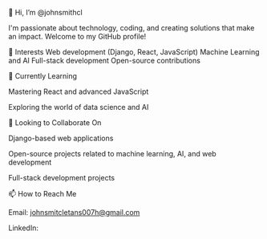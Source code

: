 👋 Hi, I’m @johnsmithcl

I'm passionate about technology, coding, and creating solutions that make an impact. Welcome to my GitHub profile!

👀 Interests
Web development (Django, React, JavaScript)
Machine Learning and AI
Full-stack development
Open-source contributions

🌱 Currently Learning

Mastering React and advanced JavaScript

Exploring the world of data science and AI

💞️ Looking to Collaborate On

Django-based web applications

Open-source projects related to machine learning, AI, and web development

Full-stack development projects

📫 How to Reach Me

Email: johnsmitcletans007h@gmail.com

LinkedIn:

